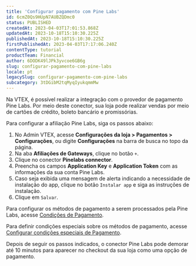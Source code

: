 ```yaml
---
title: 'Configurar pagamento com Pine Labs'
id: 6cmZ0Qs9HUpN7AUBZQDmc0
status: PUBLISHED
createdAt: 2023-04-03T17:01:53.868Z
updatedAt: 2023-10-18T15:10:30.225Z
publishedAt: 2023-10-18T15:10:30.225Z
firstPublishedAt: 2023-04-03T17:17:06.240Z
contentType: tutorial
productTeam: Financial
author: 6DODK49lJPk3yvcoe6GB6g
slug: configurar-pagamento-com-pine-labs
locale: pt
legacySlug: configurar-pagamento-com-pine-labs
subcategory: 3tDGibM2tqMyqIyukqmmMw
---
```


Na VTEX, é possível realizar a integração com o provedor de pagamento Pine Labs. Por meio deste conector, sua loja pode realizar vendas por meio de cartões de crédito, boleto bancário e promissórias.

Para configurar a afiliação Pine Labs, siga os passos abaixo:

1. No Admin VTEX, acesse __Configurações da loja > Pagamentos > Configurações__, ou digite __Configurações__ na barra de busca no topo da página.
2. Na aba __Afiliações de Gateways__, clique no botão `+`.
3. Clique no conector __Pinelabs connector__.
4. Preencha os campos __Application Key__ e __Application Token__ com as informações da sua conta Pine Labs.
5. Caso seja exibida uma mensagem de alerta indicando a necessidade de instalação do app, clique no botão `Instalar app` e siga as instruções de instalação.
6. Clique em `Salvar`.

Para configurar os métodos de pagamento a serem processados pela Pine Labs, acesse [Condições de Pagamento](https://help.vtex.com/pt/tutorial/condicoes-de-pagamento). 

Para definir condições especiais sobre os métodos de pagamento, acesse [Configurar condições especiais de Pagamento](https://help.vtex.com/pt/tutorial/condicoes-especiais--tutorials_456#).

Depois de seguir os passos indicados, o conector Pine Labs pode demorar até 10 minutos para aparecer no checkout da sua loja como uma opção de pagamento. 
